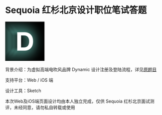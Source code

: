 # Sequoia 红杉北京设计职位笔试答题

<img src="https://github.com/yujunmjiang/Sequoia-interview-exem/blob/main/img/Light.png" width="25%"/>

背景介绍：为虚拟高端电吹风品牌 Dynamic 设计注册及登陆流程，详见[原题目](https://github.com/scdt-china/interview-assignments/tree/master/design)

支持平台：Web / iOS 端

设计工具：Sketch



本次Web及iOS端页面设计均由本人独立完成，仅供 Sequoia 红杉北京面试测评，未经同意，请勿私自转载或使用

